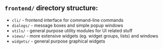 ## `frontend/` directory structure:

- `cli/`      - frontend interface for command-line commands
- `dialogs/` - message boxes and simple popup windows
- `utils/`   - general purpose utility modules for UI related stuff
- `views/`   - more extensive widgets (eg. widget groups, lists) and windows
- `widgets/` - general purpose graphical widgets
